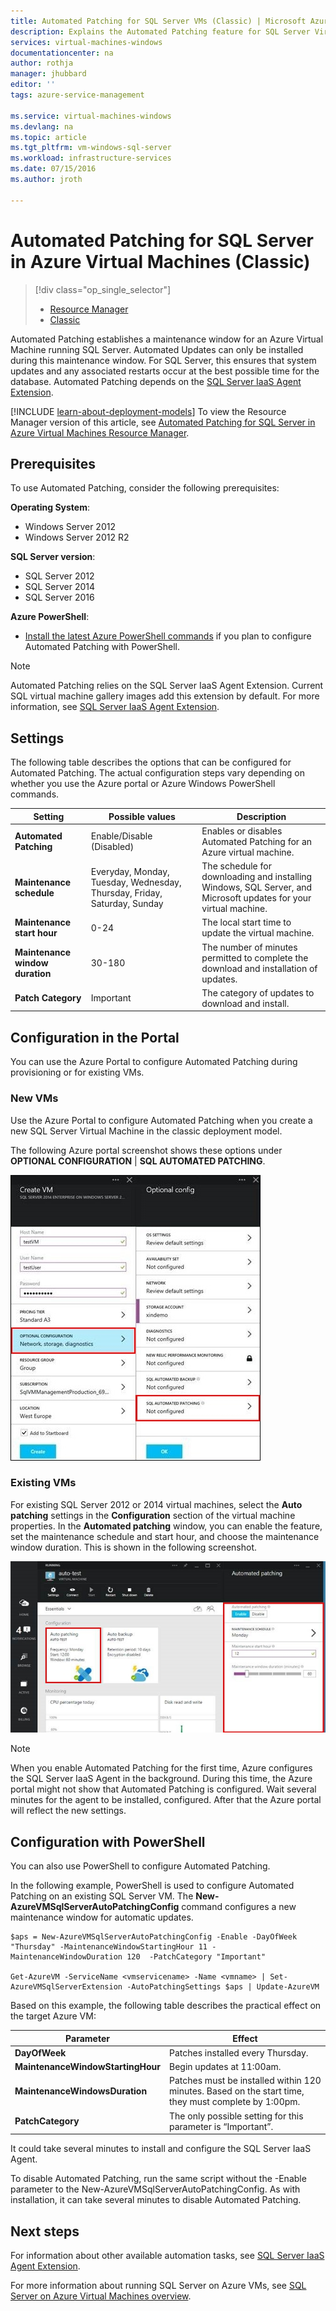 ```yaml
---
title: Automated Patching for SQL Server VMs (Classic) | Microsoft Azure
description: Explains the Automated Patching feature for SQL Server Virtual Machines running in Azure using the classic deployment mode.
services: virtual-machines-windows
documentationcenter: na
author: rothja
manager: jhubbard
editor: ''
tags: azure-service-management

ms.service: virtual-machines-windows
ms.devlang: na
ms.topic: article
ms.tgt_pltfrm: vm-windows-sql-server
ms.workload: infrastructure-services
ms.date: 07/15/2016
ms.author: jroth

---
```

# Automated Patching for SQL Server in Azure Virtual Machines (Classic)
> [!div class="op_single_selector"]
> * [Resource Manager](virtual-machines-windows-sql-automated-patching.md)
> * [Classic](virtual-machines-windows-classic-sql-automated-patching.md)
> 
> 

Automated Patching establishes a maintenance window for an Azure Virtual Machine running SQL Server. Automated Updates can only be installed during this maintenance window. For SQL Server, this ensures that system updates and any associated restarts occur at the best possible time for the database. Automated Patching depends on the [SQL Server IaaS Agent Extension](virtual-machines-windows-classic-sql-server-agent-extension.md).

[!INCLUDE [learn-about-deployment-models](../../includes/learn-about-deployment-models-classic-include.md)] To view the Resource Manager version of this article, see [Automated Patching for SQL Server in Azure Virtual Machines Resource Manager](virtual-machines-windows-sql-automated-patching.md).

## Prerequisites
To use Automated Patching, consider the following prerequisites:

**Operating System**:

* Windows Server 2012
* Windows Server 2012 R2

**SQL Server version**:

* SQL Server 2012
* SQL Server 2014
* SQL Server 2016

**Azure PowerShell**:

* [Install the latest Azure PowerShell commands](../powershell-install-configure.md) if you plan to configure Automated Patching with PowerShell.

> [!NOTE]
> Automated Patching relies on the SQL Server IaaS Agent Extension. Current SQL virtual machine gallery images add this extension by default. For more information, see [SQL Server IaaS Agent Extension](virtual-machines-windows-classic-sql-server-agent-extension.md).
> 
> 

## Settings
The following table describes the options that can be configured for Automated Patching. The actual configuration steps vary depending on whether you use the Azure portal or Azure Windows PowerShell commands.

| Setting | Possible values | Description |
| --- | --- | --- |
| **Automated Patching** |Enable/Disable (Disabled) |Enables or disables Automated Patching for an Azure virtual machine. |
| **Maintenance schedule** |Everyday, Monday, Tuesday, Wednesday, Thursday, Friday, Saturday, Sunday |The schedule for downloading and installing Windows, SQL Server, and Microsoft updates for your virtual machine. |
| **Maintenance start hour** |0-24 |The local start time to update the virtual machine. |
| **Maintenance window duration** |30-180 |The number of minutes permitted to complete the download and installation of updates. |
| **Patch Category** |Important |The category of updates to download and install. |

## Configuration in the Portal
You can use the Azure Portal to configure Automated Patching during provisioning or for existing VMs.

### New VMs
Use the Azure Portal to configure Automated Patching when you create a new SQL Server Virtual Machine in the classic deployment model.

The following Azure portal screenshot shows these options under **OPTIONAL CONFIGURATION** | **SQL AUTOMATED PATCHING**.

![SQL Automatic Patching in Azure portal](./media/virtual-machines-windows-classic-sql-automated-patching/IC778484.jpg)

### Existing VMs
For existing SQL Server 2012 or 2014 virtual machines, select the **Auto patching** settings in the **Configuration** section of the virtual machine properties. In the **Automated patching** window, you can enable the feature, set the maintenance schedule and start hour, and choose the maintenance window duration. This is shown in the following screenshot.

![Automated Patching Configuration in Azure portal](./media/virtual-machines-windows-classic-sql-automated-patching/IC792132.jpg)

> [!NOTE]
> When you enable Automated Patching for the first time, Azure configures the SQL Server IaaS Agent in the background. During this time, the Azure portal might not show that Automated Patching is configured. Wait several minutes for the agent to be installed, configured. After that the Azure portal will reflect the new settings.
> 
> 

## Configuration with PowerShell
You can also use PowerShell to configure Automated Patching.

In the following example, PowerShell is used to configure Automated Patching on an existing SQL Server VM. The **New-AzureVMSqlServerAutoPatchingConfig** command configures a new maintenance window for automatic updates.

    $aps = New-AzureVMSqlServerAutoPatchingConfig -Enable -DayOfWeek "Thursday" -MaintenanceWindowStartingHour 11 -MaintenanceWindowDuration 120  -PatchCategory "Important"

    Get-AzureVM -ServiceName <vmservicename> -Name <vmname> | Set-AzureVMSqlServerExtension -AutoPatchingSettings $aps | Update-AzureVM

Based on this example, the following table describes the practical effect on the target Azure VM:

| Parameter | Effect |
| --- | --- |
| **DayOfWeek** |Patches installed every Thursday. |
| **MaintenanceWindowStartingHour** |Begin updates at 11:00am. |
| **MaintenanceWindowsDuration** |Patches must be installed within 120 minutes. Based on the start time, they must complete by 1:00pm. |
| **PatchCategory** |The only possible setting for this parameter is “Important”. |

It could take several minutes to install and configure the SQL Server IaaS Agent.

To disable Automated Patching, run the same script without the -Enable parameter to the New-AzureVMSqlServerAutoPatchingConfig. As with installation, it can take several minutes to disable Automated Patching.

## Next steps
For information about other available automation tasks, see [SQL Server IaaS Agent Extension](virtual-machines-windows-classic-sql-server-agent-extension.md).

For more information about running SQL Server on Azure VMs, see [SQL Server on Azure Virtual Machines overview](virtual-machines-windows-sql-server-iaas-overview.md).


